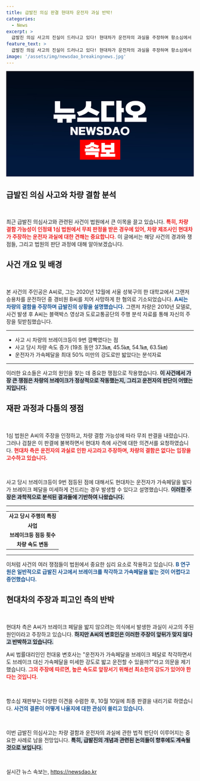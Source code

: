 ```yaml
---
title: 급발진 의심 판결 현대차 운전자 과실 반박!
categories:
  - News
excerpt: >
  급발진 의심 사고의 진실이 드러나고 있다! 현대차가 운전자의 과실을 주장하며 항소심에서 새로운 증거를 제시했고, 차량 결함 여부에 대한 논란이 격화되고 있다. 10월 10일, 과연 법의 판단은 어떻게 내려질까?
feature_text: >
  급발진 의심 사고의 진실이 드러나고 있다! 현대차가 운전자의 과실을 주장하며 항소심에서 새로운 증거를 제시했고, 차량 결함 여부에 대한 논란이 격화되고 있다. 10월 10일, 과연 법의 판단은 어떻게 내려질까?
image: '/assets/img/newsdao_breakingnews.jpg'
---
```


<p><img src="/assets/img/newsdao_breakingnews.jpg" alt="ontimetimes 속보" /></p>

<h2 data-ke-size="size26">급발진 의심 사고와 차량 결함 분석</h2>

<p data-ke-size="size16">&nbsp;</p>

<p>최근 급발진 의심사고와 관련된 사건이 법원에서 큰 이목을 끌고 있습니다. <b><span style="color: #ee2323;">특히, 차량 결함 가능성이 인정돼 1심 법원에서 무죄 판정을 받은 경우에 있어, 차량 제조사인 현대차가 주장하는 운전자 과실에 대한 견해는 중요합니다.</span></b> 이 글에서는 해당 사건의 경과와 쟁점들, 그리고 법원의 판단 과정에 대해 알아보겠습니다.</p>

<h2 data-ke-size="size26">사건 개요 및 배경</h2>

<p data-ke-size="size16">&nbsp;</p>

<p>본 사건의 주인공은 A씨로, 그는 2020년 12월에 서울 성북구의 한 대학교에서 그랜저 승용차를 운전하던 중 경비원 B씨를 치어 사망하게 한 혐의로 기소되었습니다. <b><span style="color: #1a5490;">A씨는 차량의 결함을 주장하며 급발진의 상황을 설명했습니다.</span></b> 그랜저 차량은 2010년 모델로, 사건 발생 후 A씨는 블랙박스 영상과 도로교통공단의 주행 분석 자료를 통해 자신의 주장을 뒷받침했습니다. </p>

<hr>

<ul>
  <li>사고 시 차량의 브레이크등이 9번 깜빡였다는 점</li>
  <li>사고 당시 차량 속도 증가 (19초 동안 37.3㎞, 45.5㎞, 54.1㎞, 63.5㎞)</li>
  <li>운전자가 가속페달을 최대 50% 미만의 강도로만 밟았다는 분석자료</li>
</ul>

<hr>

<p>이러한 요소들은 사고의 원인을 찾는 데 중요한 쟁점으로 작용했습니다. <b><span style="background-color: #21538527;">이 사건에서 가장 큰 쟁점은 차량의 브레이크가 정상적으로 작동했는지, 그리고 운전자의 판단이 어땠는지입니다.</span></b></p>

<h2 data-ke-size="size26">재판 과정과 다툼의 쟁점</h2>

<p data-ke-size="size16">&nbsp;</p>

<p>1심 법원은 A씨의 주장을 인정하고, 차량 결함 가능성에 따라 무죄 판결을 내렸습니다. 그러나 검찰은 이 판결에 불복하면서 현대차 측에 사건에 대한 의견서를 요청하였습니다. <b><span style="color: #ee2323;">현대차 측은 운전자의 과실로 인한 사고라고 주장하며, 차량의 결함은 없다는 입장을 고수하고 있습니다.</span></b></p>

<p data-ke-size="size16">&nbsp;</p> 

<p>사고 당시 브레이크등이 9번 점등된 점에 대해서도 현대차는 운전자가 가속페달을 밟다가 브레이크 페달을 미세하게 건드리는 경우 발생할 수 있다고 설명했습니다. <b><span style="background-color: #21538527;">이러한 주장은 과학적으로 분석된 결과들에 기반하여 나왔습니다.</span></b></p>

<hr>

<table style="width:100%">
  <tr>
    <td style="text-align: center; height: 17px;"><b>사고 당시 주행의 특징</b></td>
  </tr>
  <tr>
    <td style="text-align: center; height: 17px;"><b>사업</b></td>
  </tr>
  <tr>
    <td style="text-align: center; height: 17px;"><b>브레이크등 점등 횟수</b></td>
  </tr>
  <tr>
    <td style="text-align: center; height: 17px;"><b>차량 속도 변동</b></td>
  </tr>
</table>

<hr>

<p>이처럼 사건의 여러 쟁점들이 법원에서 중요한 심리 요소로 작용하고 있습니다. <b><span style="color: #1a5490;">B 연구원은 일반적으로 급발진 사고에서 브레이크를 착각하고 가속페달을 밟는 것이 어렵다고 증언했습니다.</span></b></p>

<h2 data-ke-size="size26">현대차의 주장과 피고인 측의 반박</h2>

<p data-ke-size="size16">&nbsp;</p>

<p>현대차 측은 A씨가 브레이크 페달을 밟지 않으려는 의식에서 발생한 과실이 사고의 주된 원인이라고 주장하고 있습니다. <b><span style="background-color: #21538527;">하지만 A씨의 변호인은 이러한 주장이 앞뒤가 맞지 않다고 반박하고 있습니다.</span></b> </p>

<p>A씨 법률대리인인 천대웅 변호사는 "운전자가 가속페달을 브레이크 페달로 착각하면서도 브레이크 대신 가속페달을 미세한 강도로 밟고 운전할 수 있을까?"라고 의문을 제기했습니다. <b><span style="color: #ee2323;">그의 주장에 따르면, 높은 속도로 앞장서기 위해선 최소한의 강도가 있어야 한다는 것입니다.</span></b> </p>

<p data-ke-size="size16">&nbsp;</p>

<p>항소심 재판부는 다양한 이견을 수렴한 후, 10월 10일에 최종 판결을 내리기로 하였습니다. <b><span style="color: #1a5490;">사건의 결론이 어떻게 나올지에 대한 관심이 쏠리고 있습니다.</span></b> </p>

<p data-ke-size="size16">&nbsp;</p> 

<p>이번 급발진 의심사고는 차량 결함과 운전자의 과실에 관한 법적 판단이 이루어지는 중요한 사례로 남을 전망입니다. <b><span style="background-color: #21538527;">특히, 급발진의 개념과 관련된 논의들이 향후에도 계속될 것으로 보입니다.</span></b> </p>

<p data-ke-size="size16">&nbsp;</p> 
실시간 뉴스 속보는, <a href="https://newsdao.kr" rel="dofollow">https://newsdao.kr</a>


